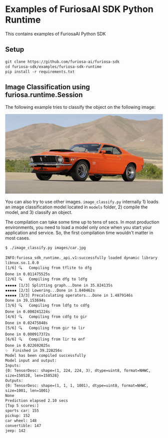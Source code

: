 # Examples of FuriosaAI SDK Python Runtime

This contains examples of FuriosaAI Python SDK

## Setup
```
git clone https://github.com/furiosa-ai/furiosa-sdk
cd furiosa-sdk/examples/furiosa-sdk-runtime
pip install -r requirements.txt
```

## Image Classification using furiosa.runtime.Session

The following example tries to classify the object on the following image:

![A Car](images/car.jpg)

You can also try to use other images. `image_classify.py` internally 1) loads an image classification model located in `models` folder, 2) compile the model, and 3) classify an object.

The compilation can take some time up to tens of secs. In most production environments, you need to load a model only once when you start your application and service. So, the first compilation time wouldn't matter in most cases.

```
$ ./image_classify.py images/car.jpg

INFO:furiosa_sdk_runtime._api.v1:successfully loaded dynamic library libnux.so.1.0.0
[1/6] 🔍   Compiling from tflite to dfg
Done in 0.011475525s
[2/6] 🔍   Compiling from dfg to ldfg
▪▪▪▪▪ [1/3] Splitting graph...Done in 35.824135s
▪▪▪▪▪ [2/3] Lowering...Done in 1.840462s
▪▪▪▪▪ [3/3] Precalculating operators...Done in 1.4879146s
Done in 39.153694s
[3/6] 🔍   Compiling from ldfg to cdfg
Done in 0.000241224s
[4/6] 🔍   Compiling from cdfg to gir
Done in 0.02475848s
[5/6] 🔍   Compiling from gir to lir
Done in 0.000917372s
[6/6] 🔍   Compiling from lir to enf
Done in 0.022692025s
✨  Finished in 39.228256s
Model has been compiled successfully
Model input and output:
Inputs:
{0: TensorDesc: shape=(1, 224, 224, 3), dtype=uint8, format=NHWC, size=150528, len=150528}
Outputs:
{0: TensorDesc: shape=(1, 1, 1, 1001), dtype=uint8, format=NHWC, size=1001, len=1001}
None
Prediction elapsed 2.10 secs
[Top 5 scores:]
sports car: 155
pickup: 152
car wheel: 148
convertible: 147
jeep: 142
```
